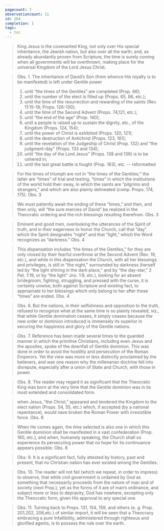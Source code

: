 ```yaml
---
pagecount: 7
observationcount: 11
id: 164
completion: 1
tags:
  - toc
---
```

>King Jesus is the covenanted King, not only over His special inheritance, the Jewish nation, but also over all the earth; and, as already abundantly proven from Scripture, the time is surely coming when all governments will be overthrown, making place for the universal Kingdom of the Lord Jesus Christ.

>Obs. 1. The inheritance of David’s Son (from whence His royalty is to be manifested) is left under Gentile power 
>1. until “the times of the Gentiles” are completed (Prop. 66); 
>2. until the number of the elect is filled up (Props. 65, 86, etc.); 
>3. until the time of the resurrection and rewarding of the saints (Rev. 11:15-18; Props. 126-130); 
>4. until the time of the Second Advent (Props. 74,121, etc.); 
>5. until “the end of the age” (Prop. 140); 
>6. until a people is raised up to sustain the dignity, etc., of the Kingdom (Props. 124, 154); 
>7. until the power of Christ is exhibited (Props. 120, 121); 
>8. until the destruction of Antichrist (Props. 123, 161); 
>9. until the revelation of the Judgeship of Christ (Prop. 132) and “the judgment-day” (Props. 133 and 134); 
>10. until “the day of the Lord Jesus” (Props. 138 and 139) is to be ushered in; 
>11. until the last great battle is fought (Prop. 163), etc.
>-- reformatted

>For the times of triumph are not in “the times of the Gentiles;” the latter are “times” of trial and testing, “times” in which the institutions of the world hold their sway, in which the saints are “pilgrims and strangers,” and which are also plainly delineated (comp. Props. 174, 175).
>Obs. 3

>We must patiently await the ending of these “times,” and then, and then only, will “the sure mercies of David” be realized in the Theocratic ordering and the rich blessings resulting therefrom.
>Obs. 3

>Eminent and good men, overlooking the utterances of the Spirit of truth, and in their eagerness to honor the Church, call that “day” which the Spirit designates “night” and that “light,” which the Word recognizes as “darkness.”
>Obs. 4

>This dispensation includes “the times of the Gentiles,” for they are only closed by their fearful overthrow at the Second Advent (Rev. 19, etc.), and while in this dispensation the Church, with all her blessings and privileges, is still in “the night,” surrounded by darkness (herself led by “the light shining in the dark place,” and by “the day-star,” 2 Pet. 1:19, or by “the light” Jno. 1:9, etc.), looking for an absent bridegroom, fighting, struggling, and pressed with the curse, it is certainly unwise, both against Scripture and existing fact, to appropriate to her blessings which only belong to her after these “times” are ended.
>Obs. 4

>Obs. 6. But the nations, in their selfishness and opposition to the truth, refused to recognize what at the same time is so plainly revealed, viz., that while Gentile domination ceases, it simply ceases because the new order or dominion introduced is immensely its superior in securing the happiness and glory of the Gentile nations.

>Obs. 7. Reference has been made several times to the guarded manner in which the primitive Christians, including even Jesus and the apostles, spoke of the downfall of Gentile dominion. This was done in order to avoid the hostility and persecution of the Roman Emperors. Yet the view was more or less distinctly proclaimed by the believers, and was one reason why the millenarian doctrine fell into disrepute, especially after a union of State and Church, with those in power.

>Obs. 8. The reader may regard it as significant that the Theocratic King was born at the very time that the Gentile dominion was in its most extended and consolidated form.

>when Jesus, “the Christ,” appeared and tendered the Kingdom to the elect nation (Props. 54, 55, etc.) which, if accepted (by a national repentance), would nave broken the Roman Power with irresistible force.
>Obs. 8

>When He comes again, the time selected is also one in which this Gentile dominion shall be manifested in a vast confederation (Prop. 160, etc.), and when, humanely speaking, the Church shall so experience its persecuting power that no hope for its continuance appears possible.
>Obs. 8

>Obs: 9. It is a significant fact, fully attested by history, past and present, that no Christian nation has ever existed among the Gentiles.

>Obs. 10. The reader will not fail (which we repeat, in order to impress) to observe, that while civil government is ordained by God as something that necessarily proceeds from the nature of man and of society (next Prop.), yet as the forms of it are of man’s ordinance, and subject more or less to depravity, God has nowhere, excepting only the Theocratic form, given His approval to any special one.

>Obs. 11. Turning back to Props. 131, 154, 159, and others (e. g. Prop. 201,202, 206,etc.) of similar import, it will be seen that a Theocracy embracing a pure Infallibility, administered through righteous and glorified agents, is to possess the rule over the earth.